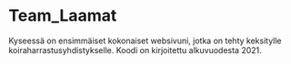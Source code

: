 # Team_Laamat

Kyseessä on ensimmäiset kokonaiset websivuni, jotka on tehty keksitylle koiraharrastusyhdistykselle. 
Koodi on kirjoitettu alkuvuodesta 2021.
